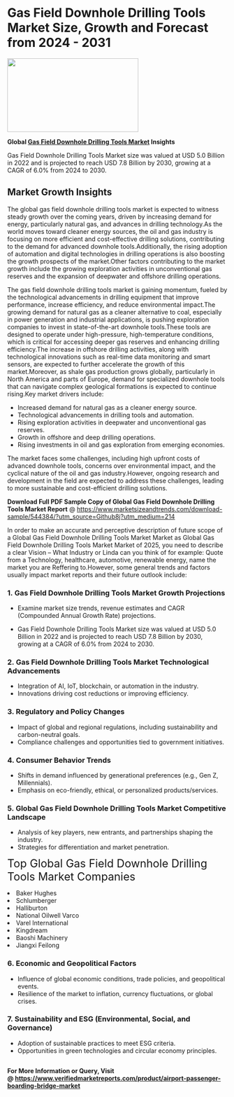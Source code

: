 <H1>Gas Field Downhole Drilling Tools Market Size, Growth and Forecast from 2024 - 2031</H1><img class="aligncenter size-medium wp-image-584254" src="https://thirdeyenews.in/wp-content/uploads/2024/09/Global-Market-Research-300x168.jpeg" alt="" width="300" height="168" /><p><strong>Global&nbsp;<a href="https://www.marketsizeandtrends.com/download-sample/544384/?utm_source=Github8j?utm_medium=214">Gas Field Downhole Drilling Tools Market</a> Insights</strong></p><p>Gas Field Downhole Drilling Tools Market size was valued at USD 5.0 Billion in 2022 and is projected to reach USD 7.8 Billion by 2030, growing at a CAGR of 6.0% from 2024 to 2030.</p><p><h2>Market Growth Insights</h2> <p>The global gas field downhole drilling tools market is expected to witness steady growth over the coming years, driven by increasing demand for energy, particularly natural gas, and advances in drilling technology.As the world moves toward cleaner energy sources, the oil and gas industry is focusing on more efficient and cost-effective drilling solutions, contributing to the demand for advanced downhole tools.Additionally, the rising adoption of automation and digital technologies in drilling operations is also boosting the growth prospects of the market.Other factors contributing to the market growth include the growing exploration activities in unconventional gas reserves and the expansion of deepwater and offshore drilling operations.</p> <p>The gas field downhole drilling tools market is gaining momentum, fueled by the technological advancements in drilling equipment that improve performance, increase efficiency, and reduce environmental impact.The growing demand for natural gas as a cleaner alternative to coal, especially in power generation and industrial applications, is pushing exploration companies to invest in state-of-the-art downhole tools.These tools are designed to operate under high-pressure, high-temperature conditions, which is critical for accessing deeper gas reserves and enhancing drilling efficiency.The increase in offshore drilling activities, along with technological innovations such as real-time data monitoring and smart sensors, are expected to further accelerate the growth of this market.Moreover, as shale gas production grows globally, particularly in North America and parts of Europe, demand for specialized downhole tools that can navigate complex geological formations is expected to continue rising.Key market drivers include: <ul> <li>Increased demand for natural gas as a cleaner energy source.</li> <li>Technological advancements in drilling tools and automation.</li> <li>Rising exploration activities in deepwater and unconventional gas reserves.</li> <li>Growth in offshore and deep drilling operations.</li> <li>Rising investments in oil and gas exploration from emerging economies.</li> </ul> <p>The market faces some challenges, including high upfront costs of advanced downhole tools, concerns over environmental impact, and the cyclical nature of the oil and gas industry.However, ongoing research and development in the field are expected to address these challenges, leading to more sustainable and cost-efficient drilling solutions.</p> <p><span class=""><strong>Download Full PDF Sample Copy of Global Gas Field Downhole Drilling Tools Market Report</strong> @ <a href="https://www.marketsizeandtrends.com/download-sample/544384/?utm_source=Github8j?utm_medium=214" target="_blank">https://www.marketsizeandtrends.com/download-sample/544384/?utm_source=Github8j?utm_medium=214</a></span></p><p>In order to make an accurate and perceptive description of future scope of a Global&nbsp;Gas Field Downhole Drilling Tools Market Market as Global&nbsp;Gas Field Downhole Drilling Tools Market Market of 2025, you need to describe a clear Vision &ndash; What Industry or Linda can you think of for example: Quote from a Technology, healthcare, automotive, renewable energy, name the market you are Reffering to.However, some general trends and factors usually impact market reports and their future outlook include:</p><h3>1.&nbsp;<strong>Gas Field Downhole Drilling Tools Market Growth Projections</strong></h3><ul><li>Examine market size trends, revenue estimates and CAGR (Compounded Annual Growth Rate) projections.</li><li><p>Gas Field Downhole Drilling Tools Market size was valued at USD 5.0 Billion in 2022 and is projected to reach USD 7.8 Billion by 2030, growing at a CAGR of 6.0% from 2024 to 2030.</p></li></ul><h3>2.&nbsp;<strong>Gas Field Downhole Drilling Tools Market Technological Advancements</strong></h3><ul><li>Integration of AI, IoT, blockchain, or automation in the industry.</li><li>Innovations driving cost reductions or improving efficiency.</li></ul><h3>3.&nbsp;<strong>Regulatory and Policy Changes</strong></h3><ul><li>Impact of global and regional regulations, including sustainability and carbon-neutral goals.</li><li>Compliance challenges and opportunities tied to government initiatives.</li></ul><h3>4.&nbsp;<strong>Consumer Behavior Trends</strong></h3><ul><li>Shifts in demand influenced by generational preferences (e.g., Gen Z, Millennials).</li><li>Emphasis on eco-friendly, ethical, or personalized products/services.</li></ul><h3>5.&nbsp;<strong>Global Gas Field Downhole Drilling Tools Market Competitive Landscape</strong></h3><ul><li>Analysis of key players, new entrants, and partnerships shaping the industry.</li><li>Strategies for differentiation and market penetration.</li></ul><p data-pm-slice="1 1 []"><span style="color: inherit; font-family: inherit; font-size: 25px;">Top Global Gas Field Downhole Drilling Tools Market Companies</span></p><div class="" data-test-id=""><p><li>Baker Hughes</li><li> Schlumberger</li><li> Halliburton</li><li> National Oilwell Varco</li><li> Varel International</li><li> Kingdream</li><li> Baoshi Machinery</li><li> Jiangxi Feilong</li></p></div><h3>6.&nbsp;<strong>Economic and Geopolitical Factors</strong></h3><ul><li>Influence of global economic conditions, trade policies, and geopolitical events.</li><li>Resilience of the market to inflation, currency fluctuations, or global crises.</li></ul><h3>7.&nbsp;<strong>Sustainability and ESG (Environmental, Social, and Governance)</strong></h3><ul><li>Adoption of sustainable practices to meet ESG criteria.</li><li>Opportunities in green technologies and circular economy principles.</li></ul><h2><strong style="font-size: 14px;">For More Information or Query, Visit @&nbsp;</strong><a style="background-color: #ffffff; font-size: 14px;" href="https://www.marketsizeandtrends.com/report/gas-field-downhole-drilling-tools-market/" target="_blank">https://www.verifiedmarketreports.com/product/airport-passenger-boarding-bridge-market</a></h2>